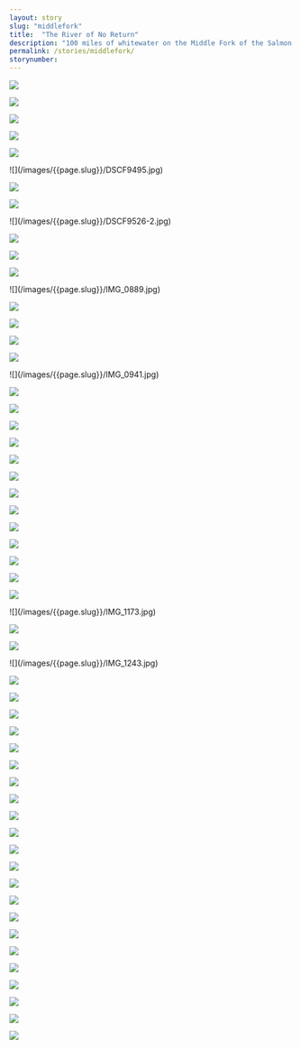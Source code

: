 ```yaml
---
layout: story
slug: "middlefork"
title:  "The River of No Return"
description: "100 miles of whitewater on the Middle Fork of the Salmon River. "
permalink: /stories/middlefork/
storynumber: 
---
```

![](/images/{{page.slug}}/DSCF9440.jpg)

![](/images/{{page.slug}}/DSCF9457.jpg)

![](/images/{{page.slug}}/DSCF9467.jpg)

![](/images/{{page.slug}}/DSCF9474.jpg)

![](/images/{{page.slug}}/DSCF9487.jpg)

<div class="double"></div>
![](/images/{{page.slug}}/DSCF9495.jpg)

![](/images/{{page.slug}}/DSCF9498.jpg)

<!-- ![](/images/{{page.slug}}/DSCF9505.jpg) -->

![](/images/{{page.slug}}/DSCF9512.jpg)

<!-- ![](/images/{{page.slug}}/DSCF9514.jpg) -->

<div class="double"></div>
![](/images/{{page.slug}}/DSCF9526-2.jpg)

![](/images/{{page.slug}}/DSCF9530.jpg)

![](/images/{{page.slug}}/DSCF9543.jpg)

![](/images/{{page.slug}}/DSCF9547.jpg)

<div class="double"></div>
![](/images/{{page.slug}}/IMG_0889.jpg)

![](/images/{{page.slug}}/IMG_0901.jpg)

![](/images/{{page.slug}}/IMG_0909.jpg)

![](/images/{{page.slug}}/IMG_0916.jpg)

![](/images/{{page.slug}}/IMG_0925.jpg)

<div class="double"></div>
![](/images/{{page.slug}}/IMG_0941.jpg)

<!-- ![](/images/{{page.slug}}/IMG_0960.jpg) -->

<!-- ![](/images/{{page.slug}}/IMG_0963.jpg) -->

![](/images/{{page.slug}}/IMG_0965.jpg)

![](/images/{{page.slug}}/IMG_0969.jpg)

![](/images/{{page.slug}}/IMG_0990.jpg)

![](/images/{{page.slug}}/IMG_1020.jpg)

![](/images/{{page.slug}}/IMG_1025.jpg)

![](/images/{{page.slug}}/IMG_1036.jpg)

![](/images/{{page.slug}}/IMG_1063.jpg)

![](/images/{{page.slug}}/IMG_1091.jpg)

![](/images/{{page.slug}}/IMG_1107.jpg)

![](/images/{{page.slug}}/IMG_1116.jpg)

![](/images/{{page.slug}}/IMG_1118.jpg)

![](/images/{{page.slug}}/IMG_1141.jpg)

![](/images/{{page.slug}}/IMG_1150.jpg)

<!-- ![](/images/{{page.slug}}/IMG_1153.jpg) -->

<!-- ![](/images/{{page.slug}}/IMG_1156.jpg) -->

<div class="double"></div>
![](/images/{{page.slug}}/IMG_1173.jpg)

![](/images/{{page.slug}}/IMG_1187.jpg)

![](/images/{{page.slug}}/IMG_1198.jpg)

<div class="double"></div>
![](/images/{{page.slug}}/IMG_1243.jpg)

![](/images/{{page.slug}}/IMG_1253-2.jpg)

![](/images/{{page.slug}}/IMG_1258.jpg)

<!-- ![](/images/{{page.slug}}/IMG_1260.jpg) -->

<!-- ![](/images/{{page.slug}}/IMG_1264.jpg) -->

![](/images/{{page.slug}}/IMG_1274.jpg)

![](/images/{{page.slug}}/IMG_1295.jpg)

![](/images/{{page.slug}}/IMG_1328.jpg)

![](/images/{{page.slug}}/IMG_1339.jpg)

![](/images/{{page.slug}}/IMG_1355.jpg)

![](/images/{{page.slug}}/IMG_1380.jpg)

![](/images/{{page.slug}}/IMG_1393.jpg)

![](/images/{{page.slug}}/IMG_1410.jpg)

![](/images/{{page.slug}}/IMG_1417.jpg)

![](/images/{{page.slug}}/IMG_1424.jpg)

![](/images/{{page.slug}}/IMG_1460.jpg)

<!-- ![](/images/{{page.slug}}/IMG_1490.jpg) -->

![](/images/{{page.slug}}/IMG_1492.jpg)

<!-- ![](/images/{{page.slug}}/IMG_1508.jpg) -->

![](/images/{{page.slug}}/IMG_1535.jpg)

![](/images/{{page.slug}}/IMG_1573.jpg)

![](/images/{{page.slug}}/IMG_1606-2.jpg)

<!-- ![](/images/{{page.slug}}/IMG_1635.jpg) -->

<!-- ![](/images/{{page.slug}}/IMG_1638.jpg) -->

![](/images/{{page.slug}}/IMG_1643.jpg)

![](/images/{{page.slug}}/IMG_1656.jpg)

![](/images/{{page.slug}}/IMG_1661.jpg)

![](/images/{{page.slug}}/IMG_1676.jpg)

![](/images/{{page.slug}}/DSCF9559.jpg)
